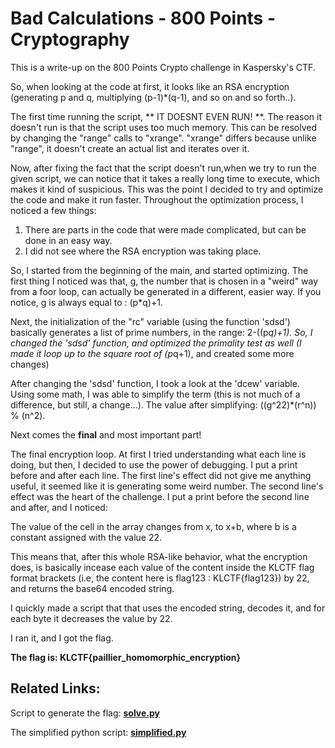 # Bad Calculations - 800 Points - Cryptography

This is a write-up on the 800 Points Crypto challenge in Kaspersky's CTF.

So, when looking at the code at first, it looks like an RSA encryption (generating p and q, multiplying (p-1)*(q-1), and so on and so forth..).

The first time running the script, ** IT DOESNT EVEN RUN! **. The reason it doesn't run is that the script uses too much memory.
This can be resolved by changing the "range" calls to "xrange". "xrange" differs because unlike "range", it doesn't create an actual list and iterates over it.

Now, after fixing the fact that the script doesn't run,when we try to run the given script, we can notice that it takes a really long time to execute, which makes it kind of suspicious.
This was the point I decided to try and optimize the code and make it run faster.
Throughout the optimization process, I noticed a few things:
1) There are parts in the code that were made complicated, but can be done in an easy way.
2) I did not see where the RSA encryption was taking place.

So, I started from the beginning of the main, and started optimizing.
The first thing I noticed was that, g, the number that is chosen in a "weird" way from a foor loop, can actually be generated in a 
different, easier way.
If you notice, g is always equal to : (p*q)+1.

Next, the initialization of the "rc" variable (using the function 'sdsd') basically generates a list of prime numbers,
in the range: 2-((p*q)+1).
So, I changed the 'sdsd' function, and optimized the primality test as well (I made it loop up to the square root of (p*q+1), and 
created some more changes)

After changing the 'sdsd' function, I took a look at the 'dcew' variable.
Using some math, I was able to simplify the term (this is not much of a difference, but still, a change...).
The value after simplifying: ((g^22)*(r^n)) % (n^2).

Next comes the **final** and most important part!

The final encryption loop.
At first I tried understanding what each line is doing, but then, I decided to use the power of debugging.
I put a print before and after each line.
The first line's effect did not give me anything useful, it seemed like it is generating some weird number.
The second line's effect was the heart of the challenge.
I put a print before the second line and after, and I noticed:

The value of the cell in the array changes from x, to x+b, where b is a constant assigned with the value 22.

This means that, after this whole RSA-like behavior, what the encryption does, is basically incease each value of the content inside the
KLCTF flag format brackets (i.e, the content here is flag123 : KLCTF{flag123}) by 22, and returns the base64 encoded string.

I quickly made a script that that uses the encoded string, decodes it, and for each byte it decreases the value by 22.

I ran it, and I got the flag.

**The flag is: KLCTF{paillier_homomorphic_encryption}**

## Related Links:
Script to generate the flag:
[**solve.py**](https://github.com/j0nathanj/CTF-WriteUps/blob/master/kaspersky-ctf-2017/Crypto/Bad-Calculations/solve.py)

The simplified python script:
[**simplified.py**](https://github.com/j0nathanj/CTF-WriteUps/blob/master/kaspersky-ctf-2017/Crypto/Bad-Calculations/simplified.py)

